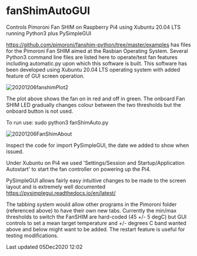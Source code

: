 # fanShimAutoGUI
Controls Pimoroni Fan SHIM on Raspberry Pi4 using Xubuntu 20.04 LTS running Python3 plus PySimpleGUI 

https://github.com/pimoroni/fanshim-python/tree/master/examples has files for the Pimoroni Fan SHIM aimed at the Rasbian Operating System. Several Python3 command line files are listed here to operate/test fan features including automatic.py upon which this software is built. This software has been developed using Xubuntu 20.04 LTS operating system with added feature of GUI screen operation.

![20201206fanshimPlot2](https://user-images.githubusercontent.com/7591528/101292977-b4dad200-380a-11eb-9e65-59b42987db82.png)

The plot above shows the fan on in red and off in green. The onboard Fan SHIM LED gradually changes colour between the two thresholds but the onboard button is not used.

To run use: sudo python3 fanShimAuto.py

![20201206FanShimAbout](https://user-images.githubusercontent.com/7591528/101292849-e606d280-3809-11eb-8ccf-ffa9b841d099.png)

Inspect the code for import PySimpleGUI, the date we added to show when issued.

Under Xubuntu on Pi4 we used 'Settings/Session and Startup/Application Autostart' to start the fan controller on powering up the Pi4.

PySimpleGUI allows fairly easy intuitive changes to be made to the screen layout and is extremely well documented https://pysimplegui.readthedocs.io/en/latest/

The tabbing system would allow other programs in the Pimoroni folder (referenced above) to have their own new tabs. Currently the min/max thresholds to switch the FanSHIM are hard-coded (45 +/- 5 degC) but GUI controls to set a mean target temperature and +/- degrees C band wanted above and below might want to be added. The restart feature is useful for testing modifications.

Last updated 05Dec2020 12:02
